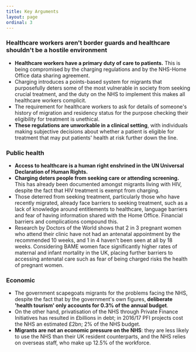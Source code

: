 ```yaml
---
title: Key Arguments
layout: page
ordinal: 3
---
```


### Healthcare workers aren't border guards and healthcare shouldn't be a hostile environment

 * **Healthcare workers have a primary duty of care to patients.** This is being compromised by the charging regulations and by the NHS-Home Office data sharing agreement.
 * Charging introduces a points-based system for migrants that purposefully deters some of the most vulnerable in society from seeking crucial treatment, and the duty on the NHS to implement this makes all healthcare workers complicit.
 * The requirement for healthcare workers to ask for details of someone's history of migration and residency status for the purpose checking their eligibility for treatment is unethical.
 * **These regulations are unworkable in a clinical setting**, with individuals making subjective decisions about whether a patient is eligible for treatment that may put patients' health at risk further down the line.

### Public health

 * **Access to healthcare is a human right enshrined in the UN Universal Declaration of Human Rights.**
 * **Charging deters people from seeking care or attending screening.** This has already been documented amongst migrants living with HIV, despite the fact that HIV treatment is exempt from charging.
 * Those deterred from seeking treatment, particularly those who have recently migrated, already face barriers to seeking treatment, such as a lack of knowledge around entitlements to healthcare, language barriers and fear of having information shared with the Home Office. Financial barriers and complications compound this.
 * Research by Doctors of the World shows that 2 in 3 pregnant women who attend their clinic have not had an antenatal appointment by the recommended 10 weeks, and 1 in 4 haven't been seen at all by 18 weeks. Considering BAME women face significantly higher rates of maternal and infant mortality in the UK, placing further barriers to accessing antenatal care such as fear of being charged risks the health of pregnant women.

### Economic

 * The government scapegoats migrants for the problems facing the NHS, despite the fact that by the government's own figures, **deliberate 'health tourism' only accounts for 0.3% of the annual budget**.
 * On the other hand, privatisation of the NHS through Private Finance Initiatives has resulted in £billions in debt; in 2016/17 PFI projects cost the NHS an estimated £2bn; 2% of the NHS budget.
 * **Migrants are not an economic pressure on the NHS**: they are less likely to use the NHS than their UK resident counterparts, and the NHS relies on overseas staff, who make up 12.5% of the workforce.
